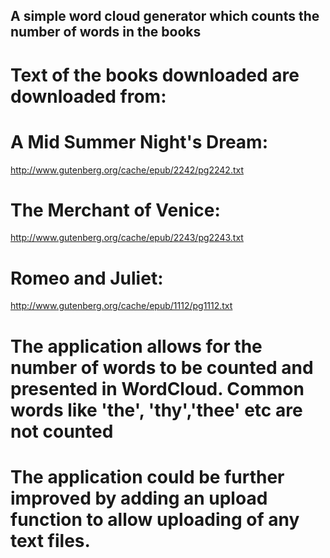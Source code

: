 ## A simple word cloud generator which counts the number of words in the books

# Text of the books downloaded are downloaded from:
# A Mid Summer Night's Dream:
http://www.gutenberg.org/cache/epub/2242/pg2242.txt
# The Merchant of Venice:
http://www.gutenberg.org/cache/epub/2243/pg2243.txt
# Romeo and Juliet:
http://www.gutenberg.org/cache/epub/1112/pg1112.txt

# The application allows for the number of words to be counted and presented in WordCloud. Common words like 'the', 'thy','thee' etc are not counted

# The application could be further improved by adding an upload function to allow uploading of any text files.


